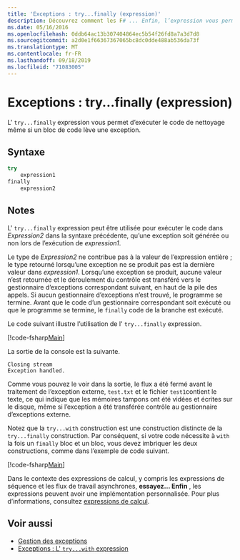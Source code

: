 ```yaml
---
title: 'Exceptions : try...finally (expression)'
description: Découvrez comment les F# ... Enfin, l’expression vous permet d’exécuter le code de nettoyage même si un bloc de code lève une exception.
ms.date: 05/16/2016
ms.openlocfilehash: 0ddb64ac13b307404864ec5b54f26fd8a7a3d7d8
ms.sourcegitcommit: a2d0e1f66367367065bc8dc0dde488ab536da73f
ms.translationtype: MT
ms.contentlocale: fr-FR
ms.lasthandoff: 09/18/2019
ms.locfileid: "71083005"
---
```

# <a name="exceptions-the-tryfinally-expression"></a>Exceptions : try...finally (expression)

L' `try...finally` expression vous permet d’exécuter le code de nettoyage même si un bloc de code lève une exception.

## <a name="syntax"></a>Syntaxe

```fsharp
try
    expression1
finally
    expression2
```

## <a name="remarks"></a>Notes

L' `try...finally` expression peut être utilisée pour exécuter le code dans *Expression2* dans la syntaxe précédente, qu’une exception soit générée ou non lors de l’exécution de *expression1*.

Le type de *Expression2* ne contribue pas à la valeur de l’expression entière ; le type retourné lorsqu’une exception ne se produit pas est la dernière valeur dans *expression1*. Lorsqu’une exception se produit, aucune valeur n’est retournée et le déroulement du contrôle est transféré vers le gestionnaire d’exceptions correspondant suivant, en haut de la pile des appels. Si aucun gestionnaire d’exceptions n’est trouvé, le programme se termine. Avant que le code d’un gestionnaire correspondant soit exécuté ou que le programme se termine, le `finally` code de la branche est exécuté.

Le code suivant illustre l’utilisation de l' `try...finally` expression.

[!code-fsharp[Main](~/samples/snippets/fsharp/lang-ref-2/snippet5701.fs)]

La sortie de la console est la suivante.

```console
Closing stream
Exception handled.
```

Comme vous pouvez le voir dans la sortie, le flux a été fermé avant le traitement de l’exception externe, `test.txt` et le fichier `test1`contient le texte, ce qui indique que les mémoires tampons ont été vidées et écrites sur le disque, même si l’exception a été transférée contrôle au gestionnaire d’exceptions externe.

Notez que la `try...with` construction est une construction distincte de la `try...finally` construction. Par conséquent, si votre code nécessite à `with` la fois un `finally` bloc et un bloc, vous devez imbriquer les deux constructions, comme dans l’exemple de code suivant.

[!code-fsharp[Main](~/samples/snippets/fsharp/lang-ref-2/snippet5702.fs)]

Dans le contexte des expressions de calcul, y compris les expressions de séquence et les flux de travail asynchrones, **essayez... Enfin** , les expressions peuvent avoir une implémentation personnalisée. Pour plus d’informations, consultez [expressions de calcul](../computation-expressions.md).

## <a name="see-also"></a>Voir aussi

- [Gestion des exceptions](index.md)
- [Exceptions : L' `try...with` expression](the-try-with-expression.md)
